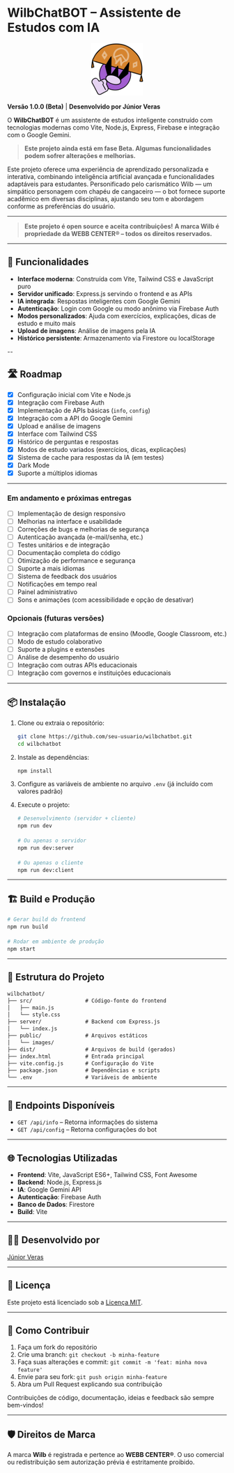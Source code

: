# WilbChatBOT – Assistente de Estudos com IA

<p align="center">
    <img src="./public/images/WilbAvatar.png" alt="WilbChatBOT Logo" width="120" />
</p>

**Versão 1.0.0 (Beta)** | **Desenvolvido por Júnior Veras**

O **WilbChatBOT** é um assistente de estudos inteligente construído com tecnologias modernas como Vite, Node.js, Express, Firebase e integração com o Google Gemini.

> **Este projeto ainda está em fase Beta. Algumas funcionalidades podem sofrer alterações e melhorias.**

Este projeto oferece uma experiência de aprendizado personalizada e interativa, combinando inteligência artificial avançada e funcionalidades adaptáveis para estudantes. Personificado pelo carismático Wilb — um simpático personagem com chapéu de cangaceiro — o bot fornece suporte acadêmico em diversas disciplinas, ajustando seu tom e abordagem conforme as preferências do usuário.

---

> **Este projeto é open source e aceita contribuições!**
> **A marca Wilb é propriedade da WEBB CENTER® – todos os direitos reservados.**

---

## 🚀 Funcionalidades

* **Interface moderna**: Construída com Vite, Tailwind CSS e JavaScript puro
* **Servidor unificado**: Express.js servindo o frontend e as APIs
* **IA integrada**: Respostas inteligentes com Google Gemini
* **Autenticação**: Login com Google ou modo anônimo via Firebase Auth
* **Modos personalizados**: Ajuda com exercícios, explicações, dicas de estudo e muito mais
* **Upload de imagens**: Análise de imagens pela IA
* **Histórico persistente**: Armazenamento via Firestore ou localStorage

--

## 🛣️ Roadmap

* [x] Configuração inicial com Vite e Node.js
* [x] Integração com Firebase Auth
* [x] Implementação de APIs básicas (`info`, `config`)
* [x] Integração com a API do Google Gemini
* [x] Upload e análise de imagens
* [x] Interface com Tailwind CSS
* [x] Histórico de perguntas e respostas
* [x] Modos de estudo variados (exercícios, dicas, explicações)
* [x] Sistema de cache para respostas da IA (em testes)
* [x] Dark Mode
* [x] Suporte a múltiplos idiomas

---

### Em andamento e próximas entregas

* [ ] Implementação de design responsivo
* [ ] Melhorias na interface e usabilidade
* [ ] Correções de bugs e melhorias de segurança
* [ ] Autenticação avançada (e-mail/senha, etc.)
* [ ] Testes unitários e de integração
* [ ] Documentação completa do código
* [ ] Otimização de performance e segurança
* [ ] Suporte a mais idiomas
* [ ] Sistema de feedback dos usuários
* [ ] Notificações em tempo real
* [ ] Painel administrativo
* [ ] Sons e animações (com acessibilidade e opção de desativar)

### Opcionais (futuras versões)

* [ ] Integração com plataformas de ensino (Moodle, Google Classroom, etc.)
* [ ] Modo de estudo colaborativo
* [ ] Suporte a plugins e extensões
* [ ] Análise de desempenho do usuário
* [ ] Integração com outras APIs educacionais
* [ ] Integração com governos e instituições educacionais

---

## 📦 Instalação

1. Clone ou extraia o repositório:

   ```bash
   git clone https://github.com/seu-usuario/wilbchatbot.git
   cd wilbchatbot
   ```

2. Instale as dependências:

   ```bash
   npm install
   ```

3. Configure as variáveis de ambiente no arquivo `.env` (já incluído com valores padrão)

4. Execute o projeto:

   ```bash
   # Desenvolvimento (servidor + cliente)
   npm run dev

   # Ou apenas o servidor
   npm run dev:server

   # Ou apenas o cliente
   npm run dev:client
   ```

---

## 🏗️ Build e Produção

```bash
# Gerar build do frontend
npm run build

# Rodar em ambiente de produção
npm start
```

---

## 📁 Estrutura do Projeto

```
wilbchatbot/
├── src/                 # Código-fonte do frontend
│   ├── main.js
│   └── style.css
├── server/              # Backend com Express.js
│   └── index.js
├── public/              # Arquivos estáticos
│   └── images/
├── dist/                # Arquivos de build (gerados)
├── index.html           # Entrada principal
├── vite.config.js       # Configuração do Vite
├── package.json         # Dependências e scripts
└── .env                 # Variáveis de ambiente
```

---

## 🔧 Endpoints Disponíveis

* `GET /api/info` – Retorna informações do sistema
* `GET /api/config` – Retorna configurações do bot

---

## 🌐 Tecnologias Utilizadas

* **Frontend**: Vite, JavaScript ES6+, Tailwind CSS, Font Awesome
* **Backend**: Node.js, Express.js
* **IA**: Google Gemini API
* **Autenticação**: Firebase Auth
* **Banco de Dados**: Firestore
* **Build**: Vite

---

## 👨‍💻 Desenvolvido por

[Júnior Veras](https://www.linkedin.com/in/juniorveras/)

---

## 📄 Licença

Este projeto está licenciado sob a [Licença MIT](LICENSE).

---

## 🤝 Como Contribuir

1. Faça um fork do repositório
2. Crie uma branch: `git checkout -b minha-feature`
3. Faça suas alterações e commit: `git commit -m 'feat: minha nova feature'`
4. Envie para seu fork: `git push origin minha-feature`
5. Abra um Pull Request explicando sua contribuição

Contribuições de código, documentação, ideias e feedback são sempre bem-vindos!

---

## 🛡️ Direitos de Marca

A marca **Wilb** é registrada e pertence ao **WEBB CENTER®**. O uso comercial ou redistribuição sem autorização prévia é estritamente proibido.